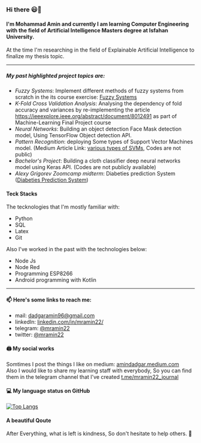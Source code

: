 ### Hi there 😃👋

<!--
**amindadgar/amindadgar** is a ✨ _special_ ✨ repository because its `README.md` (this file) appears on your GitHub profile.

Here are some ideas to get you started:

- 🔭 I’m currently working on ...
- 🌱 I’m currently learning ...
- 👯 I’m looking to collaborate on ...
- 🤔 I’m looking for help with ...
- 💬 Ask me about ...
- 📫 How to reach me: ...
- 😄 Pronouns: ...
- ⚡ Fun fact: ...
-->
#### I'm Mohammad Amin and currently I am learning Computer Engineering with the field of Artificial Intelligence Masters degree at Isfahan University.
At the time I'm researching in the field of Explainable Artificial Intelligence to finalize my thesis topic. <br> 

***
##### My past highlighted project topics are:
- *Fuzzy Systems*: Implement different methods of fuzzy systems from scratch in the its course exercise: [Fuzzy Systems](https://github.com/amindadgar/Fuzzy-Systems)
- *K-Fold Cross Validation Analysis*: Analysing the dependency of fold accuracy and variances by re-implementing the article https://ieeexplore.ieee.org/abstract/document/8012491 as part of Machine-Learning Final Project course
- *Neural Networks*: Building an object detection Face Mask detection model, Using TensorFlow Object detection API.
- *Pattern Recognition*: deploying Some types of Support Vector Machines model. (Medium Article Link: [various types of SVMs](https://amindadgar.medium.com/various-types-of-support-vector-machines-in-machine-learning-3a09ca465850), Codes are not public)
- *Bachelor's Project*: Building a cloth classifier deep neural networks model using Keras API. (Codes are not publicly available)
- *Alexy Grigorev Zoomcamp midterm*: Diabeties prediction System ([Diabeties Prediction System](https://github.com/amindadgar/MLZoomcamp-MidTerm-Project)) 

#### Teck Stacks
The tecknologies that I'm mostly familiar with:
- Python
- SQL
- Latex
- Git


Also I've worked in the past with the technologies below:
- Node Js
- Node Red
- Programming ESP8266
- Android programming with Kotlin
***
#### 📫 Here's some links to reach me:
- mail: dadgaramin96@gmail.com <br>
- linkedIn: [linkedin.com/in/mramin22/](https://www.linkedin.com/in/mramin22/) <br>
- telegram: [@mramin22](https://t.me/mramin22) <br>
- twitter: [@mramin22](https://twitter.com/mramin22) <br>


#### 🖨 My social works
Somtimes I post the things I like on medium: [amindadgar.medium.com](https://amindadgar.medium.com/) <br>
Also I would like to share my learning staff with everybody, So you can find them in the telegram channel that I've created [t.me/mramin22_journal](https://t.me/mramin22_journal)

#### 💻 My language status on GitHub
<!-- [![Anurag's github stats](https://github-readme-stats.vercel.app/api?username=amindadgar)](https://github.com/anuraghazra/github-readme-stats) -->
[![Top Langs](https://github-readme-stats.vercel.app/api/top-langs/?username=amindadgar&layout=compact)](https://github.com/anuraghazra/github-readme-stats)

#### A beautiful Qoute
After Everything, what is left is kindness, So don't hesitate to help others. :slightly_smiling_face:
